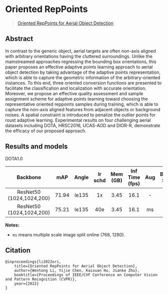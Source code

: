 # Oriented RepPoints

> [Oriented RepPoints for Aerial Object Detection](https://arxiv.org/pdf/2105.11111v4.pdf)

<!-- [ALGORITHM] -->

## Abstract

In contrast to the generic object, aerial targets are often non-axis aligned with arbitrary orientations having
the cluttered surroundings. Unlike the mainstreamed approaches regressing the bounding box orientations, this paper
proposes an effective adaptive points learning approach to aerial object detection by taking advantage of the adaptive
points representation, which is able to capture the geometric information of the arbitrary-oriented instances.
To this end, three oriented conversion functions are presented to facilitate the classification and localization
with accurate orientation. Moreover, we propose an effective quality assessment and sample assignment scheme for
adaptive points learning toward choosing the representative oriented reppoints samples during training, which is
able to capture the non-axis aligned features from adjacent objects or background noises. A spatial constraint is
introduced to penalize the outlier points for roust adaptive learning. Experimental results on four challenging
aerial datasets including DOTA, HRSC2016, UCAS-AOD and DIOR-R, demonstrate the efficacy of our proposed approach.

## Results and models

DOTA1.0

|         Backbone         |  mAP  | Angle | lr schd | Mem (GB) | Inf Time (fps) | Aug | Batch Size |                                              Configs                                              |         Download         |
| :----------------------: | :---: | :---: | :-----: | :------: | :------------: | :-: | :--------: | :-----------------------------------------------------------------------------------------------: | :----------------------: |
| ResNet50 (1024,1024,200) | 71.94 | le135 |   1x    |   3.45   |      16.1      |  -  |     2      |     [oriented_reppoints_r50_fpn_1x_dota_le135](./oriented_reppoints_r50_fpn_1x_dota_le135.py)     | [model](<>) \| [log](<>) |
| ResNet50 (1024,1024,200) | 75.21 | le135 |   40e   |   3.45   |      16.1      | ms  |     2      | [oriented_reppoints_r50_fpn_40e_dota_ms_le135](./oriented_reppoints_r50_fpn_40e_dota_ms_le135.py) | [model](<>) \| [log](<>) |

**Notes:**

- `ms` means multiple scale image split online (768, 1280).

## Citation

```
@inproceedings{li2022ori,
    title={Oriented RepPoints for Aerial Object Detection},
    author={Wentong Li, Yijie Chen, Kaixuan Hu, Jianke Zhu},
    booktitle={Proceedings of IEEE/CVF Conference on Computer Vision and Pattern Recognition (CVPR)},
    year={2022}
}
```
